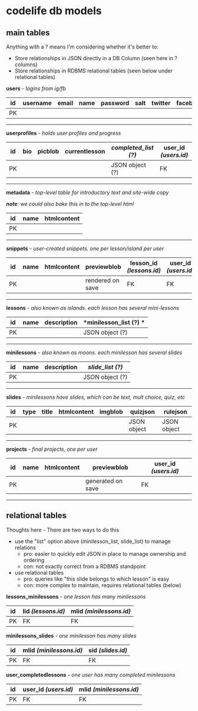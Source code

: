 # codelife db models

## main tables

Anything with a ? means I'm considering whether it's better to:
- Store relationships in JSON directly in a DB Column (seen here in ? columns)
- Store relationships in RDBMS relational tables (seen below under relational tables)

**users** - *logins from ig/fb*

| id | username | email | name | password | salt | twitter | facebook | instagram | createdAt | updatedAt |
| --- | --- | --- | --- | --- | --- | --- | --- | --- | --- | --- |
| PK | | | | | | | | | | | |

---

**userprofiles** - *holds user profiles and progress*

| id | bio | picblob | currentlesson | *completed_list (?)* | user_id *(users.id)* |
| --- | --- | --- | --- | --- | --- |
| PK | | |  | JSON object (?) | FK |

---

**metadata** - *top-level table for introductory text and site-wide copy*

*__note__: we could also bake this in to the top-level html*

| id | name | htmlcontent |
| --- | --- | --- |
| PK | | |

---

**snippets** - *user-created snippets. one per lesson/island per user*

| id | name | htmlcontent | previewblob | lesson_id *(lessons.id)* | user_id *(users.id)* |
| --- | --- | --- | --- | --- | --- |
| PK | | | rendered on save | FK | FK |

---

**lessons** - *also known as islands. each lesson has several mini-lessons*

| id | name | description | *minilesson_list (?) * |
| --- | --- | --- | --- |
| PK | | |  JSON object (?) |

---

**minilessons** - *also known as moons. each minilesson has several slides*

| id | name | description | *slide_list (?)*
| --- | --- | --- |  --- |
| PK | | | JSON object (?) |

---

**slides** - *minilessons have slides, which can be text, mult choice, quiz, etc*

| id | type | title | htmlcontent | imgblob | quizjson | rulejson |
| --- | --- | --- | --- | --- | --- | --- |
| PK |  | | | | JSON object | JSON object |

---

**projects** - *final projects, one per user*

| id | name | htmlcontent | previewblob | user_id *(users.id)* |
| --- | --- | --- | --- | --- |
| PK | | | generated on save | FK |

---

## relational tables
Thoughts here - There are two ways to do this
- use the "list" option above (minilesson_list, slide_list) to manage relations
  - pro: easier to quickly edit JSON in place to manage ownership and ordering
  - con: not exactly correct from a RDBMS standpoint
- use relational tables
  - pro: queries like "this slide belongs to which lesson" is easy
  - con: more complex to maintain, requires relational tables (below)

**lessons_minilessons** - *one lesson has many minilessons*

| id | lid *(lessons.id)* | mlid *(minilessons.id)* |
| --- | --- | --- |
| PK | FK | FK |

**minilessons_slides** - *one minilesson has many slides*

| id | mlid *(minilessons.id)* | sid *(slides.id)* |
| --- | --- | --- |
| PK | FK | FK |

**user_completedlessons** - *one user has many completed minilessons*

| id | user_id *(users.id)* | mlid *(minilessons.id)* |
| --- | --- | --- |
| PK | FK | FK |

